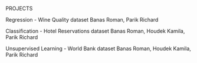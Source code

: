 PROJECTS

Regression - Wine Quality dataset
Banas Roman, Parik Richard



Classification - Hotel Reservations dataset
Banas Roman, Houdek Kamila, Parik Richard



Unsupervised Learning - World Bank dataset
Banas Roman, Houdek Kamila, Parik Richard
